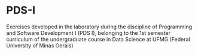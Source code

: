 # PDS-I
Exercises developed in the laboratory during the discipline of Programming and Software Development I (PDS I), belonging to the 1st semester curriculum of the undergraduate course in Data Science at UFMG (Federal University of Minas Gerais)
